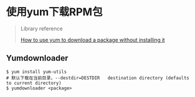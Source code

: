 # 使用yum下载RPM包

> Library reference
>
> [How to use yum to download a package without installing it](https://access.redhat.com/solutions/10154)

## Yumdownloader

```shell
$ yum install yum-utils
# 默认下载在当前目录，--destdir=DESTDIR	destination directory (defaults to current directory)
$ yumdownloader <package>
```

